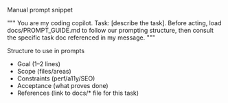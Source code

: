 Manual prompt snippet

"""
You are my coding copilot. Task: [describe the task].
Before acting, load docs/PROMPT_GUIDE.md to follow our prompting structure, then consult the specific task doc referenced in my message.
"""

Structure to use in prompts
- Goal (1–2 lines)
- Scope (files/areas)
- Constraints (perf/a11y/SEO)
- Acceptance (what proves done)
- References (link to docs/* file for this task)

